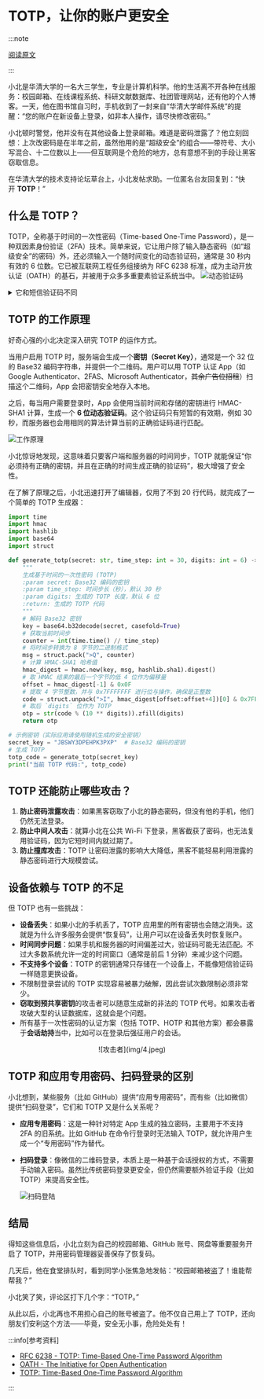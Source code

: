 # TOTP，让你的账户更安全

:::note

[阅读原文](https://mp.weixin.qq.com/s/dfH0o6gzTtj-dIezl9T1KA)

:::

小北是华清大学的一名大三学生，专业是计算机科学。他的生活离不开各种在线服务：校园邮箱、在线课程系统、科研文献数据库、社团管理网站，还有他的个人博客。一天，他在图书馆自习时，手机收到了一封来自“华清大学邮件系统”的提醒：“您的账户在新设备上登录，如非本人操作，请尽快修改密码。”

小北顿时警觉，他并没有在其他设备上登录邮箱。难道是密码泄露了？他立刻回想：上次改密码是在半年之前，虽然他用的是“超级安全”的组合——带符号、大小写混合、十二位数以上——但互联网是个危险的地方，总有意想不到的手段让黑客窃取信息。

在华清大学的技术支持论坛草台上，小北发帖求助。一位匿名台友回复到：“快开 **TOTP**！”

## 什么是 TOTP？

TOTP，全称基于时间的一次性密码（Time-based One-Time Password），是一种双因素身份验证（2FA）技术。简单来说，它让用户除了输入静态密码（如“超级安全”的密码）外，还必须输入一个随时间变化的动态验证码，通常是 30 秒内有效的 6 位数。它已被互联网工程任务组接纳为 RFC 6238 标准，成为主动开放认证（OATH）的基石，并被用于众多多重要素验证系统当中。 ![动态验证码](img/1.webp)

<details>
<summary>它和短信验证码不同</summary>

小北疑惑：“不是有短信验证码吗？为什么还要搞个 TOTP？”

短信验证码（SMS OTP）确实也是一种双因素验证方式，但它存在几个问题：

- **不可靠**：短信可能因信号问题延迟，甚至收不到。
- **可拦截**：黑客可以通过“SIM 交换攻击”劫持用户的手机号码，直接收到验证码。
- **依赖运营商**：出国时，手机可能无法收到短信，而 TOTP 依赖本地 App，可离线使用。

TOTP 生成的验证码完全基于设备本地计算，无需依赖外部网络，因此更安全、更快捷。

![对比](img/2.webp)

</details>

## TOTP 的工作原理

好奇心强的小北决定深入研究 TOTP 的运作方式。

当用户启用 TOTP 时，服务端会生成一个**密钥（Secret Key）**，通常是一个 32 位的 Base32 编码字符串，并提供一个二维码。用户可以用 TOTP 认证 App（如 Google Authenticator、2FAS、Microsoft Authenticator，~~其余广告位招租~~）扫描这个二维码，App 会把密钥安全地存入本地。

之后，每当用户需要登录时，App 会使用当前时间和存储的密钥进行 HMAC-SHA1 计算，生成一个 **6 位动态验证码**。这个验证码只有短暂的有效期，例如 30 秒，而服务器也会用相同的算法计算当前的正确验证码进行匹配。

![工作原理](img/3.webp)

小北惊讶地发现，这意味着只要客户端和服务器的时间同步，TOTP 就能保证“你必须持有正确的密钥，并且在正确的时间生成正确的验证码”，极大增强了安全性。

在了解了原理之后，小北迅速打开了编辑器，仅用了不到 20 行代码，就完成了一个简单的 TOTP 生成器：

```python
import time
import hmac
import hashlib
import base64
import struct

def generate_totp(secret: str, time_step: int = 30, digits: int = 6) -> str:
    """
    生成基于时间的一次性密码 (TOTP)
    :param secret: Base32 编码的密钥
    :param time_step: 时间步长（秒），默认 30 秒
    :param digits: 生成的 TOTP 长度，默认 6 位
    :return: 生成的 TOTP 代码
    """
    # 解码 Base32 密钥
    key = base64.b32decode(secret, casefold=True)
    # 获取当前时间步
    counter = int(time.time() // time_step)
    # 将时间步转换为 8 字节的二进制格式
    msg = struct.pack(">Q", counter)
    # 计算 HMAC-SHA1 哈希值
    hmac_digest = hmac.new(key, msg, hashlib.sha1).digest()
    # 取 HMAC 结果的最后一个字节的低 4 位作为偏移量
    offset = hmac_digest[-1] & 0x0F
    # 提取 4 字节整数，并与 0x7FFFFFFF 进行位与操作，确保是正整数
    code = struct.unpack(">I", hmac_digest[offset:offset+4])[0] & 0x7FFFFFFF
    # 取后 `digits` 位作为 TOTP
    otp = str(code % (10 ** digits)).zfill(digits)
    return otp

# 示例密钥（实际应用请使用随机生成的安全密钥）
secret_key = "JBSWY3DPEHPK3PXP"  # Base32 编码的密钥
# 生成 TOTP
totp_code = generate_totp(secret_key)
print("当前 TOTP 代码:", totp_code)
```

## TOTP 还能防止哪些攻击？

1. **防止密码泄露攻击**：如果黑客窃取了小北的静态密码，但没有他的手机，他们仍然无法登录。
2. **防止中间人攻击**：就算小北在公共 Wi-Fi 下登录，黑客截获了密码，也无法复用验证码，因为它短时间内就过期了。
3. **防止撞库攻击**：TOTP 让密码泄露的影响大大降低，黑客不能轻易利用泄露的静态密码进行大规模尝试。

## 设备依赖与 TOTP 的不足

但 TOTP 也有一些挑战：

- **设备丢失**：如果小北的手机丢了，TOTP 应用里的所有密钥也会随之消失。这就是为什么许多服务会提供“恢复码”，让用户可以在设备丢失时恢复账户。
- **时间同步问题**：如果手机和服务器的时间偏差过大，验证码可能无法匹配。不过大多数系统允许一定的时间窗口（通常是前后 1 分钟）来减少这个问题。
- **不支持多个设备**：TOTP 的密钥通常只存储在一个设备上，不能像短信验证码一样随意更换设备。
- 不限制登录尝试的 TOTP 实现容易被暴力破解，因此尝试次数限制必须非常少。
- **窃取到预共享密钥**的攻击者可以随意生成新的非法的 TOTP 代号。如果攻击者攻破大型的认证数据库，这就会是个问题。
- 所有基于一次性密码的认证方案（包括 TOTP、HOTP 和其他方案）都会暴露于**会话劫持**当中，比如可以在登录后强征用户的会话。

<center>![攻击者](img/4.jpeg)</center>

## TOTP 和应用专用密码、扫码登录的区别

小北想到，某些服务（比如 GitHub）提供“应用专用密码”，而有些（比如微信）提供“扫码登录”，它们和 TOTP 又是什么关系呢？

- **应用专用密码**：这是一种针对特定 App 生成的独立密码，主要用于不支持 2FA 的旧系统。比如 GitHub 在命令行登录时无法输入 TOTP，就允许用户生成一个“专用密码”作为替代。
- **扫码登录**：像微信的二维码登录，本质上是一种基于会话授权的方式，不需要手动输入密码。虽然比传统密码登录更安全，但仍然需要额外验证手段（比如 TOTP）来提高安全性。

  ![扫码登陆](img\5.png)

## 结局

得知这些信息后，小北立刻为自己的校园邮箱、GitHub 账号、网盘等重要服务开启了 TOTP，并用密码管理器妥善保存了恢复码。

几天后，他在食堂排队时，看到同学小张焦急地发帖：“校园邮箱被盗了！谁能帮帮我？”

小北笑了笑，评论区打下几个字：“TOTP。”

从此以后，小北再也不用担心自己的账号被盗了。他不仅自己用上了 TOTP，还向朋友们安利这个方法——毕竟，安全无小事，危险处处有！

:::info[参考资料]

- [RFC 6238 - TOTP: Time-Based One-Time Password Algorithm](https://tools.ietf.org/html/rfc6238)
- [OATH - The Initiative for Open Authentication](https://openauthentication.org/)
- [TOTP: Time-Based One-Time Password Algorithm](https://en.wikipedia.org/wiki/Time-based_One-time_Password_Algorithm)

:::
